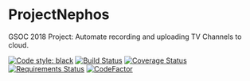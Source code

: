 # ProjectNephos
GSOC 2018 Project: Automate recording and uploading TV Channels to cloud.

[![Code style: black](https://img.shields.io/badge/code%20style-black-000000.svg)](https://github.com/ambv/black)
[![Build Status](https://travis-ci.org/AadityaNair/ProjectNephos.svg?branch=master)](https://travis-ci.org/AadityaNair/ProjectNephos)
[![Coverage Status](https://coveralls.io/repos/github/AadityaNair/ProjectNephos/badge.svg?branch=master)](https://coveralls.io/github/AadityaNair/ProjectNephos?branch=master)
[![Requirements Status](https://requires.io/github/AadityaNair/ProjectNephos/requirements.svg?branch=master)](https://requires.io/github/AadityaNair/ProjectNephos/requirements/?branch=master)
[![CodeFactor](https://www.codefactor.io/repository/github/aadityanair/projectnephos/badge)](https://www.codefactor.io/repository/github/aadityanair/projectnephos)
